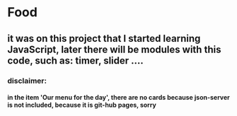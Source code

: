# Food

## it was on this project that I started learning JavaScript, later there will be modules with this code, such as: timer, slider ....

### disclaimer:
#### in the item 'Our menu for the day', there are no cards because json-server is not included, because it is git-hub pages, sorry
